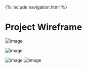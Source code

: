 {% include navigation.html %}


# Project Wireframe
![image](https://user-images.githubusercontent.com/89221238/157950756-34b3a1a0-edb9-4ca9-8305-ad2c6826b083.png)

![image](https://user-images.githubusercontent.com/89221238/159988594-6892621d-99e1-4226-82a3-e9412458055a.png)

![image](https://user-images.githubusercontent.com/89221238/159988772-c1e6165c-c2e3-4bff-b92e-3eb1fe81b7e4.png)
![image](https://user-images.githubusercontent.com/89221238/159988821-713044d5-37e8-485b-be3d-d633c192cd60.png)
